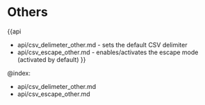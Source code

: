 
Others
=======

{{api
- api/csv_delimeter_other.md - sets the default CSV delimiter
- api/csv_escape_other.md - enables/activates the escape mode (activated by default)
}}

@index:
- api/csv_delimeter_other.md
- api/csv_escape_other.md


